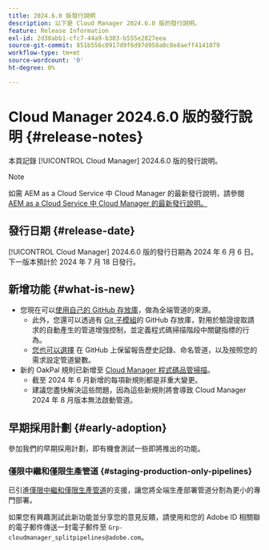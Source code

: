 ```yaml
---
title: 2024.6.0 版發行說明
description: 以下是 Cloud Manager 2024.6.0 版的發行說明。
feature: Release Information
exl-id: 2d38abb1-cfc7-44a9-b303-b555e2827eea
source-git-commit: 851b556c0917d9f6d97d958a0c8e8aeff4141079
workflow-type: tm+mt
source-wordcount: '0'
ht-degree: 0%

---
```



# Cloud Manager 2024.6.0 版的發行說明 {#release-notes}

本頁記錄 [!UICONTROL Cloud Manager] 2024.6.0 版的發行說明。

>[!NOTE]
>
>如需 AEM as a Cloud Service 中 Cloud Manager 的最新發行說明，請參閱 [AEM as a Cloud Service 中 Cloud Manager 的最新發行說明。](https://experienceleague.adobe.com/docs/experience-manager-cloud-service/content/implementing/using-cloud-manager/release-notes-cloud-manager/release-notes-cm-current.html?lang=zh-Hant)

## 發行日期 {#release-date}

[!UICONTROL Cloud Manager] 2024.6.0 版的發行日期為 2024 年 6 月 6 日。下一版本預計於 2024 年 7 月 18 日發行。

## 新增功能 {#what-is-new}

* 您現在可以[使用自己的 GitHub 存放庫](/help/managing-code/private-repositories.md)，做為全端管道的來源。
   * 此外，您還可以透過有 [Git 子模組](/help/managing-code/git-submodules.md)的 GitHub 存放庫，對用於驗證提取請求的自動產生的管道增強控制，並定義程式碼掃描階段中關鍵指標的行為。
   * [您也可以選擇](/help/managing-code/github-check-config.md) 在 GitHub 上保留報告歷史記錄、命名管道，以及按照您的需求設定管道變數。
* 新的 OakPal 規則已新增至 [Cloud Manager 程式碼品管掃描](/help/using/custom-code-quality-rules.md#oakpal-ui-content-package)。
   * 截至 2024 年 6 月新增的每項新規則都是非重大變更。
   * 建議您盡快解決這些問題，因為這些新規則將會導致 Cloud Manager 2024 年 8 月版本無法啟動管道。

## 早期採用計劃 {#early-adoption}

參加我們的早期採用計劃，即有機會測試一些即將推出的功能。

### 僅限中繼和僅限生產管道 {#staging-production-only-pipelines}

已引進[僅限中繼和僅限生產管道](/help/using/stage-prod-only.md)的支援，讓您將全端生產部署管道分割為更小的專門部署。

如果您有興趣測試此新功能並分享您的意見反饋，請使用和您的 Adobe ID 相關聯的電子郵件傳送一封電子郵件至 `Grp-cloudmanager_splitpipelines@adobe.com`。
